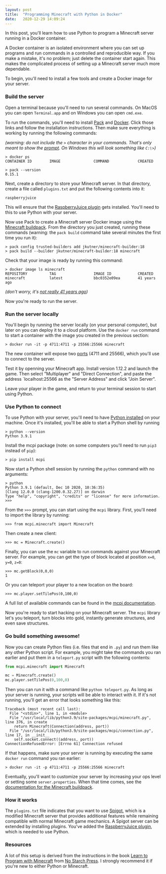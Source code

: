 ```yaml
---
layout: post
title:  "Programming Minecraft with Python in Docker"
date:   2020-12-29 14:09:24
---
```


In this post, you'll learn how to use Python to program a Minecraft server running in a Docker container.

A Docker container is an isolated environment where you can set up programs and run commands in a controlled and reproducible way. If you make a mistake, it's no problem; just delete the container start again. This makes the complicated process of setting up a Minecraft server much more dependable.

To begin, you'll need to install a few tools and create a Docker image for your server.

### Build the server

Open a terminal because you'll need to run several commands. On MacOS you can open `Terminal.app` and on Windows you can open `cmd.exe`.

To run the commands, you'll need to install [Pack](https://buildpacks.io/docs/tools/pack/) and [Docker](https://www.docker.com/products/docker-desktop). Click those links and follow the installation instructions. Then make sure everything is working by running the following commands:

_(warning: do not include the `>` character in your commands. That's only meant to show the [prompt](https://www.lifewire.com/command-prompt-2625840). On Windows this will look something like `C:\>`)_

```
> docker ps
CONTAINER ID        IMAGE               COMMAND             CREATED

> pack --version
0.15.1
```

Next, create a directory to store your Minecraft server. In that directory, create a file called `plugins.txt` and put the following contents into it:

```
raspberryjuice
```

This will ensure that the [RaspberryJuice plugin](https://www.spigotmc.org/resources/raspberryjuice.22724/) gets installed. You'll need to this to use Python with your server.

Now use Pack to create a Minecraft server Docker image using the [Minecraft buildpack](https://github.com/jkutner/minecraft-buildpack). From the directory you just created, running these commands (warning: the `pack build` command take several minutes the first time you run it):

```
> pack config trusted-builders add jkutner/minecraft-builder:18
> pack build --builder jkutner/minecraft-builder:18 minecraft
```

Check that your image is ready by running this command:

```
> docker image ls minecraft
REPOSITORY          TAG                 IMAGE ID            CREATED
minecraft           latest              bbc0352e09ea        41 years ago
```

_(don't worry, it's [not really 41 years ago](https://medium.com/buildpacks/time-travel-with-pack-e0efd8bf05db))_

Now you're ready to run the server.

### Run the server locally

You'll begin by running the server locally (on your personal computer), but later on you can deploy it to a cloud platform. Use the `docker run` command to start a container with the image you created in the previous section:

```
> docker run -it -p 4711:4711 -p 25566:25566 minecraft
```

The new container will expose two [ports](https://en.wikipedia.org/wiki/Port_%28computer_networking%29) (4711 and 25566), which you'll use to connect to the server.

Test it by openning your Minecraft app. Install version 1.12.2 and launch the game. Then select "Multiplayer" and "Direct Connection", and paste the address `localhost:25566 as the "Server Address" and click "Join Server".

Leave your player in the game, and return to your terminal session to start using Python.

### Use Python to connect

To use Python with your server, you'll need to have [Python installed](https://wiki.python.org/moin/BeginnersGuide/Download) on your machine. Once it's installed, you'll be able to start a Python shell by running

```
> python --version
Python 3.9.1
```

Install the mcpi package (note: on some computers you'll need to run `pip3` instead of `pip`):

```
> pip install mcpi
```

Now start a Python shell session by running the `python` command with no arguments:

```
> python
Python 3.9.1 (default, Dec 10 2020, 10:36:35)
[Clang 12.0.0 (clang-1200.0.32.27)] on darwin
Type "help", "copyright", "credits" or "license" for more information.
>>>
```

From the `>>>` prompt, you can start using the `mcpi` library. First, you'll need to import the library by running:

```
>>> from mcpi.minecraft import Minecraft
```

Then create a new client:

```
>>> mc = Minecraft.create()
```

Finally, you can use the `mc` variable to run commands against your Minecraft server. For example, you can get the type of block located at position `x=0`, `y=0`, `z=0`:

```
>>> mc.getBlock(0,0,0)
1
```

Or you can teleport your player to a new location on the board:

```
>>> mc.player.setTilePos(0,100,0)
```

A full list of available commands can be found in the [mcpi documentation](https://github.com/martinohanlon/mcpi).

Now you're ready to start hacking on your Minecraft server. The `mcpi` library let's you teleport, turn blocks into gold, instantly generate structures, and even save structures.

### Go build something awesome!

Now you can create Python files (i.e. files that end in `.py`) and run them like any other Python script. For example, you might take the commands you ran earlier and put them in a `teleport.py` script with the following contents:

```python
from mcpi.minecraft import Minecraft

mc = Minecraft.create()
mc.player.setTilePos(0,100,0)
```

Then you can run it with a command like `python teleport.py`. As long as your server is running, your scripts will be able to interact with it. If it's not running, you'll get an error that looks something like this:

```
Traceback (most recent call last):
  File "<stdin>", line 1, in <module>
  File "/usr/local/lib/python3.9/site-packages/mcpi/minecraft.py", line 376, in create
    return Minecraft(Connection(address, port))
  File "/usr/local/lib/python3.9/site-packages/mcpi/connection.py", line 17, in __init__
    self.socket.connect((address, port))
ConnectionRefusedError: [Errno 61] Connection refused
```

If that happens, make sure your server is running by executing the same `docker run` command you ran earlier:

```
> docker run -it -p 4711:4711 -p 25566:25566 minecraft
```

Eventually, you'll want to customize your server by increasing your ops level or setting some `server.properties`. When that time comes, see the [documentation for the Minecraft buildpack](https://github.com/jkutner/minecraft-buildpack/blob/master/README.md).

### How it works

The `plugins.txt` file indicates that you want to use [Spigot](https://www.spigotmc.org/), which is a modified Minecraft server that provides additional features while remaining compatible with normal Minecraft game mechanics. A Spigot server can be extended by installing plugins. You've added the [RaspberryJuice plugin](https://www.spigotmc.org/resources/raspberryjuice.22724/), which is needed to use Python.

### Resources

A lot of this setup is derived from the instructions in the book [Learn to Program with Minecraft](https://nostarch.com/programwithminecraft) from [No Starch Press](https://nostarch.com/). I strongly recommend it if you're new to either Python or Minecraft.
